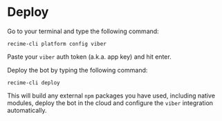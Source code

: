 # Deploy

Go to your terminal and type the following command:

```
recime-cli platform config viber

```

Paste your `viber` auth token (a.k.a. app key) and hit enter.

Deploy the bot by typing the following command:

```
recime-cli deploy

```

This will build any external `npm` packages you have used, including native modules, deploy the bot in the cloud and configure the `viber` integration automatically.



